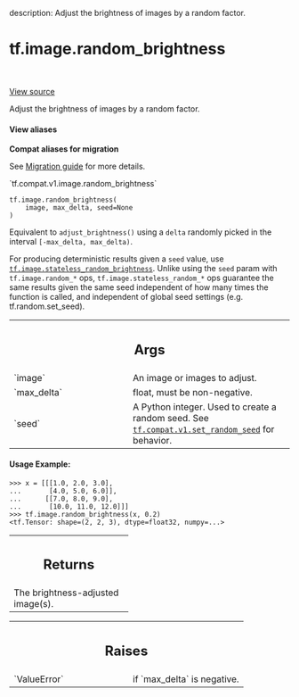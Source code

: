 description: Adjust the brightness of images by a random factor.

<div itemscope itemtype="http://developers.google.com/ReferenceObject">
<meta itemprop="name" content="tf.image.random_brightness" />
<meta itemprop="path" content="Stable" />
</div>

# tf.image.random_brightness

<!-- Insert buttons and diff -->

<table class="tfo-notebook-buttons tfo-api nocontent" align="left">

</table>

<a target="_blank" class="external" href="/code/stable/tensorflow/python/ops/image_ops_impl.py">View source</a>



Adjust the brightness of images by a random factor.

<section class="expandable">
  <h4 class="showalways">View aliases</h4>
  <p>
<b>Compat aliases for migration</b>
<p>See
<a href="https://www.tensorflow.org/guide/migrate">Migration guide</a> for
more details.</p>
<p>`tf.compat.v1.image.random_brightness`</p>
</p>
</section>

<pre class="devsite-click-to-copy prettyprint lang-py tfo-signature-link">
<code>tf.image.random_brightness(
    image, max_delta, seed=None
)
</code></pre>



<!-- Placeholder for "Used in" -->

Equivalent to `adjust_brightness()` using a `delta` randomly picked in the
interval `[-max_delta, max_delta)`.

For producing deterministic results given a `seed` value, use
<a href="../../tf/image/stateless_random_brightness.md"><code>tf.image.stateless_random_brightness</code></a>. Unlike using the `seed` param
with `tf.image.random_*` ops, `tf.image.stateless_random_*` ops guarantee the
same results given the same seed independent of how many times the function is
called, and independent of global seed settings (e.g. tf.random.set_seed).

<!-- Tabular view -->
 <table class="responsive fixed orange">
<colgroup><col width="214px"><col></colgroup>
<tr><th colspan="2"><h2 class="add-link">Args</h2></th></tr>

<tr>
<td>
`image`
</td>
<td>
An image or images to adjust.
</td>
</tr><tr>
<td>
`max_delta`
</td>
<td>
float, must be non-negative.
</td>
</tr><tr>
<td>
`seed`
</td>
<td>
A Python integer. Used to create a random seed. See
<a href="../../tf/compat/v1/set_random_seed.md"><code>tf.compat.v1.set_random_seed</code></a> for behavior.
</td>
</tr>
</table>



#### Usage Example:



```
>>> x = [[[1.0, 2.0, 3.0],
...       [4.0, 5.0, 6.0]],
...      [[7.0, 8.0, 9.0],
...       [10.0, 11.0, 12.0]]]
>>> tf.image.random_brightness(x, 0.2)
<tf.Tensor: shape=(2, 2, 3), dtype=float32, numpy=...>
```

<!-- Tabular view -->
 <table class="responsive fixed orange">
<colgroup><col width="214px"><col></colgroup>
<tr><th colspan="2"><h2 class="add-link">Returns</h2></th></tr>
<tr class="alt">
<td colspan="2">
The brightness-adjusted image(s).
</td>
</tr>

</table>



<!-- Tabular view -->
 <table class="responsive fixed orange">
<colgroup><col width="214px"><col></colgroup>
<tr><th colspan="2"><h2 class="add-link">Raises</h2></th></tr>

<tr>
<td>
`ValueError`
</td>
<td>
if `max_delta` is negative.
</td>
</tr>
</table>


